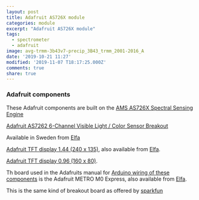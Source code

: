 ```yaml
---
layout: post
title: Adafruit AS726X module
categories: module
excerpt: "Adafruit AS726X module"
tags:
  - spectrometer
  - adafruit
image: avg-trmm-3b43v7-precip_3B43_trmm_2001-2016_A
date: '2019-10-21 11:27'
modified: '2019-11-07 T18:17:25.000Z'
comments: true
share: true
---
```


### Adafruit components

These Adafruit components are built on the [AMS AS726X Spectral Sensing Engine](../../sensors/sensors-ams)

[Adafruit AS7262 6-Channel Visible Light / Color Sensor Breakout](https://blog.adafruit.com/2018/03/29/new-product-adafruit-as7262-6-channel-visible-light-color-sensor-breakout/)

Available in Sweden from [Elfa](https://www.elfa.se/sv/as7262-koppling-till-sensor-foer-synligt-ljus-och-faerg-3v-adafruit-3779/p/30139177?channel=b2c&price_gs=237.5&wt_mc=se.cse.gshop.sv.-&source=googleps&ext_cid=shgooaqsesv-blcss&kw=%7Bkeyword%7D&&gclid=Cj0KCQiA-4nuBRCnARIsAHwyuPqSPZTEjfoprswfdB8c7i0HC-y9g0DKSvoAV360DCei4QqBRgstdysaAlipEALw_wcB)

[Adafruit TFT display 1.44 (240 x 135)](https://www.adafruit.com/product/4383), also available from [Elfa](https://www.elfa.se/sv/44-tums-tft-lcd-skaerm-adafruit-2088/p/30129195?channel=b2c&price_gs=176.25&wt_mc=se.cse.gshop.sv.-&source=googleps&ext_cid=shgooaqsesv-na&&gclid=Cj0KCQiA-4nuBRCnARIsAHwyuPo4YAQ16hq3lAwA2j1m6p-NhvISnPZBGCaRi5XegqPpJp5-LjVZA0MaAv2REALw_wcB).

[Adafruit TFT display 0.96 (160 x 80)](https://www.elfa.se/sv/96-tums-160-80-tft-display-delning-adafruit-3533/p/30139159?q=Adafruit+0.96&pos=2&origPos=2&origPageSize=10&track=true).

Th board used in the Adafruits manual for [Arduino wiring of these components](https://learn.adafruit.com/adafruit-as7262-6-channel-visible-light-sensor/arduino-wiring-test) is the Adafruit METRO M0 Express, also available from [Elfa](https://www.elfa.se/sv/adafruit-metro-m0-express-adafruit-3505/p/30129229?q=Adafruit+Metro+M0+&pos=1&origPos=1&origPageSize=10&track=true).


This is the same kind of breakout board as offered by [sparkfun](../components-sparkfun-spectrometer)
